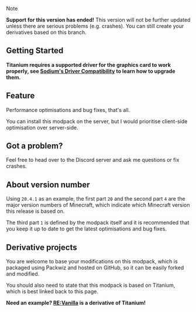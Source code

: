 > [!NOTE]
> **Support for this version has ended!** This version will not be further updated unless there are serious problems (e.g. crashes). You can still create your derivatives based on this branch.

## Getting Started

**Titanium requires a supported driver for the graphics card to work properly, see [Sodium's Driver Compatibility](https://github.com/CaffeineMC/sodium-fabric/wiki/Driver-Compatibility) to learn how to upgrade them.**

## Feature

Performance optimisations and bug fixes, that's all.

You can install this modpack on the server, but I would prioritise client-side optimisation over server-side.

## Got a problem?

Feel free to head over to the Discord server and ask me questions or fix crashes.

## About version number

Using `20.4.1` as an example, the first part `20` and the second part `4` are the major version numbers of Minecraft, which indicate which Minecraft version this release is based on.

The third part `1` is defined by the modpack itself and it is recommended that you keep it up to date to get the latest optimisations and bug fixes.

## Derivative projects

You are welcome to base your modifications on this modpack, which is packaged using Packwiz and hosted on GitHub, so it can be easily forked and modified.

You should also need to state that this modpack is based on Titanium, which is best linked back to this page.

**Need an example? [RE:Vanilla](https://modrinth.com/modpack/revanillaw) is a derivative of Titanium!**